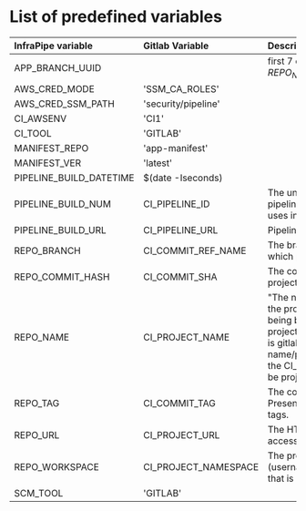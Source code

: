 # List of predefined variables
| InfraPipe variable      | Gitlab Variable      | Description |
| :---                    | :----                | :--- |
| APP_BRANCH_UUID         |                      | first 7 chars of md5 hash of ${REPO_NAME}-${REPO_BRANCH} |
| AWS_CRED_MODE           | 'SSM_CA_ROLES'       |  |
| AWS_CRED_SSM_PATH       | 'security/pipeline'  |  |
| CI_AWSENV               | 'CI1'                |  |
| CI_TOOL                 | 'GITLAB'             |  |
| MANIFEST_REPO           | 'app-manifest'       |  |
| MANIFEST_VER            | 'latest'             |  |
| PIPELINE_BUILD_DATETIME | $(date -Iseconds)    |  |
| PIPELINE_BUILD_NUM      | CI_PIPELINE_ID       | The unique ID of the current pipeline that GitLab CI/CD uses internally |
| PIPELINE_BUILD_URL      | CI_PIPELINE_URL      | Pipeline details URL |
| REPO_BRANCH             | CI_COMMIT_REF_NAME   | The branch or tag name for which project is built |
| REPO_COMMIT_HASH        | CI_COMMIT_SHA        | The commit revision for which project is built |
| REPO_NAME               | CI_PROJECT_NAME      | "The name of the directory for the project that is currently being built. For example, if the project URL is gitlab.example.com/group-name/project-1, the CI_PROJECT_NAME would be project-1." |
| REPO_TAG                | CI_COMMIT_TAG        | The commit tag name. Present only when building tags. |
| REPO_URL                | CI_PROJECT_URL       | The HTTP(S) address to access project |
| REPO_WORKSPACE          | CI_PROJECT_NAMESPACE | The project namespace (username or group name) that is currently being built |
| SCM_TOOL                | 'GITLAB'             |  |

